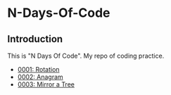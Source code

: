 # N-Days-Of-Code

## Introduction

This is "N Days Of Code". My repo of coding practice.

- [0001: Rotation](/0001/)
- [0002: Anagram](/0002/)
- [0003: Mirror a Tree](/0003/)
